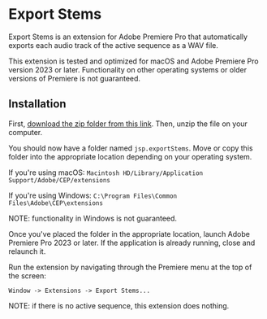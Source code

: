 # Export Stems

Export Stems is an extension for Adobe Premiere Pro that automatically exports each audio track of the active sequence as a WAV file. 

This extension is tested and optimized for macOS and Adobe Premiere Pro version 2023 or later. Functionality on other operating systems or older versions of Premiere is not guaranteed.

## Installation <a name="installation"></a>

First, [download the zip folder from this link](https://github.com/JSP-Premiere-Pro-Panel-Extensions/jsp.exportStems/files/13877586/jsp.exportStems.zip). Then, unzip the file on your computer. 

You should now have a folder named `jsp.exportStems`. 
Move or copy this folder into the appropriate location depending on your operating system.

If you're using macOS: `Macintosh HD/Library/Application Support/Adobe/CEP/extensions`

If you're using Windows: `C:\Program Files\Common Files\Adobe\CEP\extensions`

NOTE: functionality in Windows is not guaranteed.
    
Once you've placed the folder in the appropriate location, launch Adobe Premiere Pro 2023 or later. 
If the application is already running, close and relaunch it.

Run the extension by navigating through the Premiere menu at the top of the screen:
   
    Window -> Extensions -> Export Stems...

NOTE: if there is no active sequence, this extension does nothing.
